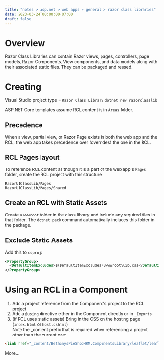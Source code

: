 ```yaml
---
title: "notes > asp.net > web apps > general > razor class libraries"
date: 2023-03-24T00:00:00-07:00
draft: false
---
```


<style>
    r { color: Red }
    o { color: Orange }
    g { color: Green }
</style>

# Overview
Razor Class Libraries can contain Razor views, pages, controllers, page models, Razor Components, View components, and data models along with their associated static files.  They can be packaged and reused.

# Creating
Visual Studio project type = `Razor Class Library`
`dotnet new razorclasslib`

ASP.NET Core templates assume RCL content is in `Areas` folder.

## Precedence
When a view, partial view, or Razor Page exists in both the web app and the RCL, the web app takes precedence over (overrides) the one in the RCL.

## RCL Pages layout
To reference RCL content as though it is a part of the web app's `Pages` folder, create the RCL project with this structure:
```
RazorUIClassLib/Pages
RazorUIClassLib/Pages/Shared
```

## Create an RCL with Static Assets
Create a `wwwroot` folder in the class library and include any required files in that folder.
The `dotnet pack` command automatically includes this folder in the package.

## Exclude Static Assets
Add this to `csproj`:
```xml
<PropertyGroup>
  <DefaultItemExcludes>$(DefaultItemExcludes);wwwroot\lib.css</DefaultItemExcludes>
</PropertyGroup>
```

# Using an RCL in a Component
1. Add a project reference from the Component's project to the RCL project
2. Add a `@using` directive either in the Component directly or in `_Imports`
3. (if RCL uses static assets) Bring in the CSS on the hosting page (`index.html` or `host.cshtml`)  
Note the _content prefix that is required when referencing a project other than the current one:
```html
<link href="_content/BethanysPieShopHRM.ComponentsLibrary/leaflet/leaflet.css" rel="stylesheet" />
```

More…
